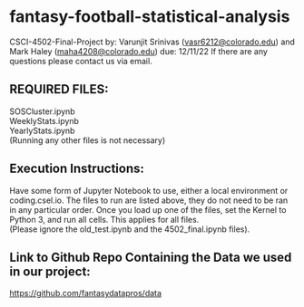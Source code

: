 # fantasy-football-statistical-analysis
CSCI-4502-Final-Project
by: Varunjit Srinivas (vasr6212@colorado.edu) and Mark Haley (maha4208@colorado.edu)
due: 12/11/22
If there are any questions please contact us via email.

## REQUIRED FILES:
SOSCluster.ipynb <br>
WeeklyStats.ipynb <br>
YearlyStats.ipynb <br>
(Running any other files is not necessary)

## Execution Instructions:
Have some form of Jupyter Notebook to use, either a local environment or coding.csel.io. 
The files to run are listed above, they do not need to be ran in any particular order. 
Once you load up one of the files, set the Kernel to Python 3, and run all cells. 
This applies for all files. <br>
(Please ignore the old_test.ipynb and the 4502_final.ipynb files).

## Link to Github Repo Containing the Data we used in our project:

https://github.com/fantasydatapros/data
